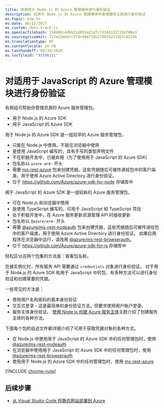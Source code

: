 ```yaml
---
title: 使用用于 Node.js 的 Azure 管理模块进行身份验证
description: 在用于 Node.js 的 Azure 管理模块中使用服务主体进行身份验证
ms.topic: how-to
ms.date: 06/17/2017
ms.custom: devx-track-js
ms.openlocfilehash: 150b00c4dbb21d0514d1d7c7d34813272bbf06e1
ms.sourcegitcommit: 717e32b68fc5f4c986f16b2790f4211967c0524b
ms.translationtype: HT
ms.contentlocale: zh-CN
ms.lasthandoff: 09/30/2020
ms.locfileid: "91586111"
---
```

# <a name="authenticate-with-the-azure-management-modules-for-javascript"></a>对适用于 JavaScript 的 Azure 管理模块进行身份验证

有两组可帮助你管理资源的 Azure 服务管理包。
- 用于 Node.js 的 Azure SDK
- 用于 JavaScript 的 Azure SDK

用于 Node.js 的 Azure SDK 是一组较早的 Azure 服务管理包， 
- 只能在 Node.js 中使用，不能在浏览器中使用
- 是使用 JavaScript 编写的，具有手写的类型声明文件
- 不在积极开发中，已被弃用（为了使用用于 JavaScript 的 Azure SDK）
- 包名称以 `azure-arm-` 开头
- 需要 [ms-rest-azure](https://www.npmjs.com/package/ms-rest-azure) 包来创建凭据，这些凭据随后可被传递给包中的客户端类，用于使用 Azure Active Directory 进行身份验证。
- 位于 https://github.com/Azure/azure-sdk-for-node 存储库中

用于 JavaScript 的 Azure SDK 是一组较新的 Azure 服务管理包，
- 可在 Node.js 和浏览器中使用
- 是使用 TypeScript 编写的，可用于 JavaScript 和 TypeScript 项目
- 处于积极开发中，在 Azure 服务更新资源管理 API 时接收更新
- 包名称以 `@azure/arm-` 开头
- 需要 [@azure/ms-rest-nodeauth](https://www.npmjs.com/package/@azure/ms-rest-nodeauth) 包来创建凭据，这些凭据随后可被传递给包中的客户端类，用于使用 Azure Active Directory 进行身份验证。 如果应用程序在浏览器中运行，请改用 [@azure/ms-rest-browserauth](https://www.npmjs.com/package/@azure/ms-rest-browserauth)。
- 位于 https://github.com/Azure/azure-sdk-for-js 存储库中

轻松区分这两个包集的方法是：查看包名称。

在被实例化时，所有服务 API 需要通过 `credentials` 对象进行身份验证。 对于用于 Node.js 的 Azure SDK 和用于 JavaScript 中的包，有多种方法可以进行身份验证和创建需要的凭据。

一些常见的方法是：

- 使用用户名和密码的基本身份验证
- 交互式登录 - 这是最简单的身份验证方法，但要求使用用户帐户登录。
- 服务主体身份验证。 [使用 Node.js 创建 Azure 服务主体](./node-sdk-azure-authenticate-principal.md)主题介绍了创建服务主体的各种方法。 

下面每个包的自述文件都详细介绍了可用于获取凭据对象的各种方式。
- 在 Node.js 中使用用于 JavaScript 的 Azure SDK 中的任何管理包时，使用 [@azure/ms-rest-nodeauth](https://www.npmjs.com/package/@azure/ms-rest-nodeauth)
- 在浏览器中使用用于 JavaScript 的 Azure SDK 中的任何管理包时，使用 [@azure/ms-rest-browserauth](https://www.npmjs.com/package/@azure/ms-rest-browserauth)
- 使用用于 Node.js 的 Azure SDK 中的任何管理包时，使用 [ms-rest-azure](https://www.npmjs.com/package/ms-rest-azure)

[!INCLUDE [chrome-note](includes/chrome-note.md)]

## <a name="next-steps"></a>后续步骤   

* [从 Visual Studio Code 将静态网站部署到 Azure](tutorial-vscode-static-website-node-01.md)